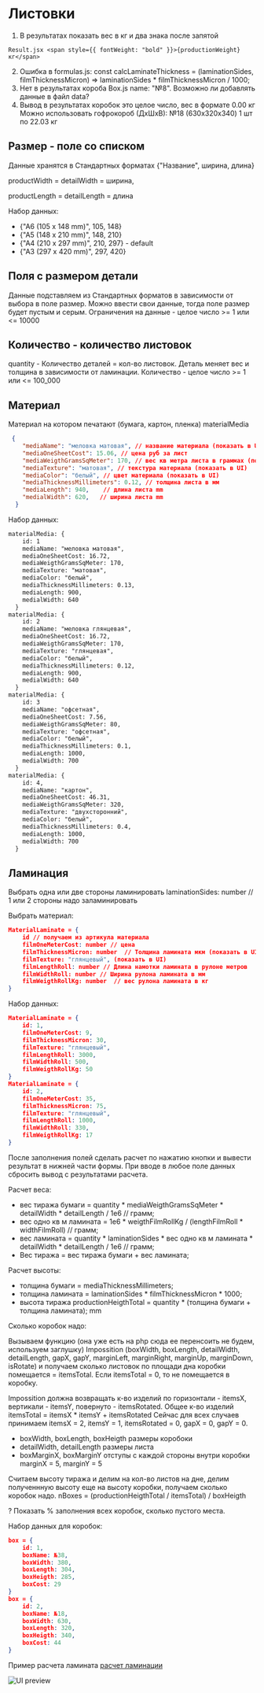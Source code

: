 # Листовки
1. В результатах показать вес в кг и два знака после запятой
```
Result.jsx <span style={{ fontWeight: "bold" }}>{productionWeight} кг</span>
```
2. Ошибка в formulas.js:
const calcLaminateThickness = (laminationSides, filmThicknessMicron) =>
  laminationSides * filmThicknessMicron / 1000;
3. Нет в результатах короба Box.js name: "№8". Возможно ли добавлять данные в файл data?
4. Вывод в результатах коробок это целое число, вес в формате 0.00 кг
Можно использовать гофрокороб (ДхШхВ):
№18 (630x320x340) 1 шт по 22.03 кг


## Размер - поле со списком

Данные хранятся в Стандартных форматах {"Название", ширина, длина}

productWidth = detailWidth = ширина,

productLength = detailLength = длина

Набор данных:

- {"A6 (105 x 148 mm)", 105, 148}
- {"A5 (148 x 210 mm)", 148, 210}
- {"A4 (210 x 297 mm)", 210, 297} - default
- {"A3 (297 x 420 mm)", 297, 420}

## Поля с размером детали

Данные подставляем из Стандартных форматов в зависимости от выбора в поле размер.
Можно ввести свои данные, тогда поле размер будет пустым и серым.
Ограничения на данные - целое число >= 1 или <= 10000

## Количество - количество листовок

quantity - Количество деталей = кол-во листовок. Деталь меняет вес и толщина в зависимости от ламинации.
Количество - целое число >= 1 или <= 100_000

## Материал

Материал на котором печатают (бумага, картон, пленка) materialMedia
```json
 {
    "mediaName": "меловка матовая", // название материала (показать в UI)
    "mediaOneSheetCost": 15.06, // цена руб за лист
    "mediaWeigthGramsSqMeter": 170, // вес кв метра листа в граммах (показать в UI)
    "mediaTexture": "матовая", // текстура материала (показать в UI)
    "mediaColor": "белый", // цвет материала (показать в UI)
    "mediaThicknessMillimeters": 0.12, // толщина листа в мм
    "mediaLength": 940,    // длина листа mm
    "medialWidth": 620,   // ширина листа mm
  }
```

Набор данных:

```txt
materialMedia: {
    id: 1
    mediaName: "меловка матовая",
    mediaOneSheetCost: 16.72,
    mediaWeigthGramsSqMeter: 170,
    mediaTexture: "матовая",
    mediaColor: "белый",
    mediaThicknessMillimeters: 0.13,
    mediaLength: 900,  
    medialWidth: 640
  }
materialMedia: {
    id: 2
    mediaName: "меловка глянцевая",
    mediaOneSheetCost: 16.72,
    mediaWeigthGramsSqMeter: 170,
    mediaTexture: "глянцевая",
    mediaColor: "белый",
    mediaThicknessMillimeters: 0.12,
    mediaLength: 900,  
    medialWidth: 640
  }
materialMedia: {
    id: 3
    mediaName: "офсетная",
    mediaOneSheetCost: 7.56,
    mediaWeigthGramsSqMeter: 80,
    mediaTexture: "офсетная",
    mediaColor: "белый",
    mediaThicknessMillimeters: 0.1,
    mediaLength: 1000,  
    medialWidth: 700
  }
materialMedia: {
    id: 4,
    mediaName: "картон",
    mediaOneSheetCost: 46.31,
    mediaWeigthGramsSqMeter: 320,
    mediaTexture: "двухсторонний",
    mediaColor: "белый",
    mediaThicknessMillimeters: 0.4,
    mediaLength: 1000,  
    medialWidth: 700
  }

```
## Ламинация

Выбрать одна или две стороны ламинировать
laminationSides: number // 1 или 2 стороны надо заламинировать

Выбрать материал:
```json
MaterialLaminate = {
    id // получаем из артикула материала
    filmOneMeterCost: number // цена
    filmThicknessMicron: number  // Толщина ламината мкм (показать в UI)
    filmTexture: "глянцевый", (показать в UI)
    filmLengthRoll: number // Длина намотки ламината в рулоне метров
    filmWidthRoll: number // Ширина рулона ламината в мм
    filmWeigthRollKg: number  // вес рулона ламината в кг
}
```

Набор данных:

```json
MaterialLaminate = {
    id: 1,
    filmOneMeterCost: 9,
    filmThicknessMicron: 30,
    filmTexture: "глянцевый",
    filmLengthRoll: 3000,
    filmWidthRoll: 500,
    filmWeigthRollKg: 50
}
MaterialLaminate = {
    id: 2,
    filmOneMeterCost: 35,
    filmThicknessMicron: 75,
    filmTexture: "глянцевый",
    filmLengthRoll: 1000,
    filmWidthRoll: 330,
    filmWeigthRollKg: 17
}
```

После заполнения полей сделать расчет по нажатию кнопки и вывести результат в нижней части формы. При вводе в любое поле данных сбросить вывод с результатами расчета.

Расчет веса:

- вес тиража бумаги = quantity * mediaWeigthGramsSqMeter * detailWidth * detailLength / 1e6  // грамм;
- вес одно кв м ламината = 1e6 * weigthFilmRollKg / (lengthFilmRoll * widthFilmRoll)  // грамм;
- вес ламината = quantity * laminationSides * вес одно кв м ламината * detailWidth * detailLength / 1e6 // грамм;
- Вес тиража = вес тиража бумаги + вес ламината;

Расчет высоты:

- толщина бумаги = mediaThicknessMillimeters;
- толщина ламината = laminationSides * filmThicknessMicron * 1000;
- высота тиража productionHeigthTotal = quantity * (толщина бумаги + толщина ламината); mm

Сколько коробок надо:

Вызываем функцию (она уже есть на php сюда ее перенсоить не будем, используем заглушку) Impossition (boxWidth, boxLength, detailWidth, detailLength, gapX, gapY, marginLeft, marginRight, marginUp, marginDown, isRotate) и получаем сколько листовок по площади дна коробки помещается = itemsTotal. Если itemsTotal = 0, то не помещается в коробку.

Impossition должна возвращать к-во изделий по горизонтали - itemsX, вертикали - itemsY, повернуто - itemsRotated.
Общее к-во изделий itemsTotal = itemsX * itemsY + itemsRotated
Сейчас для всех случаев принимаем itemsX = 2, itemsY = 1, itemsRotated = 0, gapX = 0, gapY = 0.

- boxWidth, boxLength, boxHeigth размеры коробоки
- detailWidth, detailLength размеры листа
- boxMarginX, boxMarginY отступы с каждой стороны внутри коробки marginX = 5, marginY = 5

Считаем высоту тиража и делим на кол-во листов на дне, делим полученнную высоту еще на высоту коробки, получаем сколько коробок надо.
nBoxes = (productionHeigthTotal / itemsTotal) / boxHeigth

? Показать % заполнения всех коробок, сколько пустого места.

Набор данных для коробок:

```json
box = {
    id: 1,
    boxName: №38,
    boxWidth: 380,
    boxLength: 304,
    boxHeigth: 285,
    boxCost: 29
}
box = {
    id: 2,
    boxName: №18,
    boxWidth: 630,
    boxLength: 320,
    boxHeigth: 340,
    boxCost: 44
}
```

Пример расчета ламината [расчет ламинации](../../src/processes/ProcessLamination.ts)

![UI preview](../../img/preview/2024-02-13_14-06-52.png)